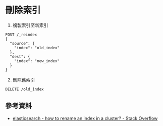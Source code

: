 # 刪除索引


1. 複製索引至新索引

```
POST /_reindex
{
  "source": {
    "index": "old_index"
  },
  "dest": {
    "index": "new_index"
  }
}
```

2. 刪除舊索引

```
DELETE /old_index
```

## 參考資料
* [elasticsearch - how to rename an index in a cluster? - Stack Overflow](https://stackoverflow.com/questions/28626803/how-to-rename-an-index-in-a-cluster)
